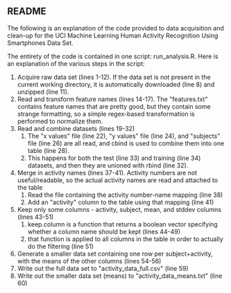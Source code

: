 ## README

The following is an explanation of the code provided to data acquisition and clean-up for the UCI Machine Learning Human Activity Recognition Using Smartphones Data Set.

The entirety of the code is contained in one script: run_analysis.R. Here is an explanation of the various steps in the script:

1. Acquire raw data set (lines 1-12). If the data set is not present in the current working directory, it is automatically downloaded (line 8) and unzipped (line 11).
2. Read and transform feature names (lines 14-17). The "features.txt" contains feature names that are pretty good, but they contain some strange formatting, so a simple regex-based transformation is performed to normalize them.
3. Read and combine datasets (lines 19-32)
   1. The "x values" file (line 22), "y values" file (line 24), and "subjects" file (line 26) are all read, and cbind is used to combine them into one table (line 28).
   2. This happens for both the test (line 33) and training (line 34) datasets, and then they are unioned with rbind (line 32).
4. Merge in activity names (lines 37-41). Activity numbers are not useful/readable, so the actual activity names are read and attached to the table
   1. Read the file containing the activity number-name mapping (line 38)
   2. Add an "activity" column to the table using that mapping (line 41)
5. Keep only some columns - activity, subject, mean, and stddev columns (lines 43-51)
   1. keep.column is a function that returns a boolean vector specifying whether a column name should be kept (lines 44-49)
   2. that function is applied to all columns in the table in order to actually do the filtering (line 51)
6. Generate a smaller data set containing one row per subject+activity, with the means of the other columns (lines 54-56)
7. Write out the full data set to "activity_data_full.csv" (line 59)
8. Write out the smaller data set (means) to "activity_data_means.txt" (line 60)